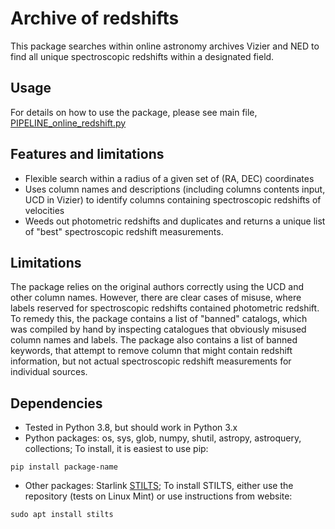 # Archive of redshifts

This package searches within online astronomy archives Vizier and NED to find all unique spectroscopic redshifts within a designated field. 

## Usage
For details on how to use the package, please see main file, [PIPELINE_online_redshift.py](PIPELINE_online_redshift.py)

## Features and limitations
- Flexible search within a radius of a given set of (RA, DEC) coordinates
- Uses column names and descriptions (including columns contents input, UCD in Vizier) to identify columns containing spectroscopic redshifts of velocities
- Weeds out photometric redshifts and duplicates and returns a unique list of "best" spectroscopic redshift measurements.

## Limitations
The package relies on the original authors correctly using the UCD and other column names. However, there are clear cases of misuse, where labels reserved for spectroscopic redshifts contained photometric redshift. To remedy this, the package contains a list of "banned" catalogs, which was compiled by hand by inspecting catalogues that obviously misused column names and labels. The package also contains a list of banned keywords, that attempt to remove column that might contain redshift information, but not actual spectroscopic redshift measurements for individual sources.

## Dependencies
- Tested in Python 3.8, but should work in Python 3.x
- Python packages: os, sys, glob, numpy, shutil, astropy, astroquery, collections; To install, it is easiest to use pip:
```
pip install package-name
```
- Other packages: Starlink [STILTS](http://www.star.bris.ac.uk/~mbt/stilts/); To install STILTS, either use the repository (tests on Linux Mint) or use instructions from website:
```
sudo apt install stilts
```
